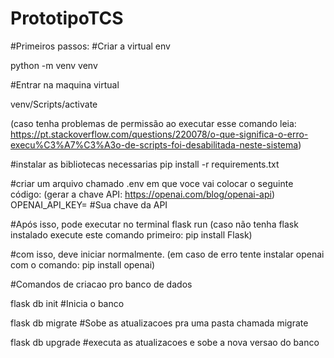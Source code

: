 # PrototipoTCS

#Primeiros passos:
#Criar a virtual env

python -m venv venv

#Entrar na maquina virtual

venv/Scripts/activate

(caso tenha problemas de permissão ao executar esse comando leia: https://pt.stackoverflow.com/questions/220078/o-que-significa-o-erro-execu%C3%A7%C3%A3o-de-scripts-foi-desabilitada-neste-sistema)

#instalar as bibliotecas necessarias
pip install -r requirements.txt

#criar um arquivo chamado .env em que voce vai colocar o seguinte código:
(gerar a chave API: https://openai.com/blog/openai-api)
OPENAI_API_KEY= #Sua chave da API

#Após isso, pode executar no terminal
flask run 
(caso não tenha flask instalado execute este comando primeiro: pip install Flask)

#com isso, deve iniciar normalmente.
(em caso de erro tente instalar openai com o comando:  pip install openai)


#Comandos de criacao pro banco de dados

flask db init #Inicia o banco

flask db migrate #Sobe as atualizacoes pra uma pasta chamada migrate

flask db upgrade #executa as atualizacoes e sobe a nova versao do banco

